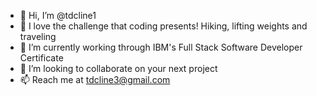 - 👋 Hi, I’m @tdcline1
- 👀 I love the challenge that coding presents! Hiking, lifting weights and traveling
- 🌱 I’m currently working through IBM's Full Stack Software Developer Certificate
- 💞️ I’m looking to collaborate on your next project
- 📫 Reach me at tdcline3@gmail.com

<!---
tdcline1/tdcline1 is a ✨ special ✨ repository because its `README.md` (this file) appears on your GitHub profile.
You can click the Preview link to take a look at your changes.
--->
